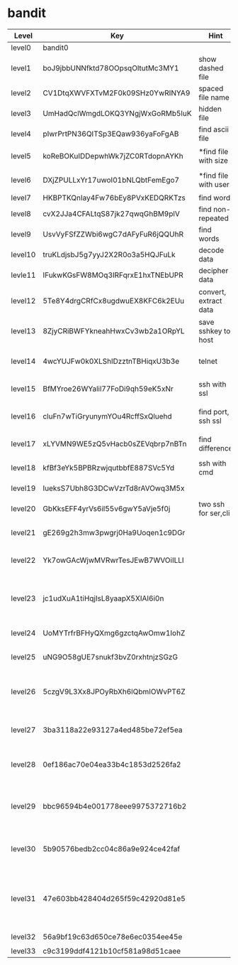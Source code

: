 # bandit
| Level |Key  |Hint|Command|
|--|--|---|----|
| level0 | bandit0 | |``cat readme`` |
| level1 | boJ9jbbUNNfktd78OOpsqOltutMc3MY1 | show dashed file | ``cat ./-`` |
| level2 | CV1DtqXWVFXTvM2F0k09SHz0YwRINYA9 | spaced file name | ``cat 'spaces in this filename'`` |
| level3 | UmHadQclWmgdLOKQ3YNgjWxGoRMb5luK | hidden file | ``cat inhere/.hidden`` |
| level4 | pIwrPrtPN36QITSp3EQaw936yaFoFgAB | find ascii file | ``file ./* \| grep ASCII`` <br>``cat inhere/-file07 ``|
| level5 | koReBOKuIDDepwhWk7jZC0RTdopnAYKh | *find file with size | ``ls -l $(find ./ -type f) \| grep '1033'`` <br>``cat inhere/maybehere07/.file2 ``|
| level6 | DXjZPULLxYr17uwoI01bNLQbtFemEgo7 | *find file with user | ``find / -print -ls \| grep 'bandit7'``<br> ``cat /var/lib/dpkg/info/bandit7.password`` |
| level7 | HKBPTKQnIay4Fw76bEy8PVxKEDQRKTzs | find word | ``cat data.txt \| grep millionth`` |
| level8 | cvX2JJa4CFALtqS87jk27qwqGhBM9plV | find non-repeated | ``sort data.txt \| uniq -u`` |
| level9 | UsvVyFSfZZWbi6wgC7dAFyFuR6jQQUhR | find words | ``strings data.txt \| grep '='`` |
| level10 | truKLdjsbJ5g7yyJ2X2R0o3a5HQJFuLk | decode data | ``base64 -d data.txt``|
| levle11 | IFukwKGsFW8MOq3IRFqrxE1hxTNEbUPR | decipher data | ``cat data.txt \| tr 'a-zA-Z' 'n-za-mN-ZA-M'``|
| level12 | 5Te8Y4drgCRfCx8ugdwuEX8KFC6k2EUu | convert, extract data | ``xxd -r data.txt hello.bin``<br>``zcat hello.bin \| bzcat \| zcat \| tar xO \| tar xO \| bzcat \| tar xO \| zcat \| file - ``|
| level13 | 8ZjyCRiBWFYkneahHwxCv3wb2a1ORpYL | save sshkey to host | ``cat sshkey.private``<br> ``(login level14: chmod 600 <sshkey> && ssh -i <sshkey> host@machine)`` |
| level14 | 4wcYUJFw0k0XLShlDzztnTBHiqxU3b3e | telnet | ``telnet localhost 30000 (input l14 key)``<br>``(l14 key: cat /etc/bandit_pass/bandit14) ``|
| level15 | BfMYroe26WYalil77FoDi9qh59eK5xNr | ssh with ssl | ``openssl s_client -connect localhost:30001 (paste current level key) ``|
| level16 | cluFn7wTiGryunymYOu4RcffSxQluehd | find port, ssh ssl | ``nmap -p31000-32000 localhost``<br>`` openssl s_client -connect localhost:<port> (paste l16 key)``<br>`` ssh l17 ``|
| level17 | xLYVMN9WE5zQ5vHacb0sZEVqbrp7nBTn | find difference | ``diff passwords.new passwords.old (l17 key: cat /etc/bandit_pass/bandit17) ``|
| level18 | kfBf3eYk5BPBRzwjqutbbfE887SVc5Yd | ssh with cmd | ``ssh -p 2220 bandit18@bandit.labs.overthewire.org cat readme ``|
| level19 | IueksS7Ubh8G3DCwVzrTd8rAVOwq3M5x | |``./bandit20-do cat /etc/bandit_pass/bandit20 ``|
| level20 | GbKksEFF4yrVs6il55v6gwY5aVje5f0j | two ssh for ser,cli | ``nc -lp 1213 (paste l20 key)``<br>`` (in other terminal) ./suconnect 1213`` |
| level21 | gE269g2h3mw3pwgrj0Ha9Uoqen1c9DGr | | ``cat /etc/cron.d/cronjob_bandit22``<br>``cat /usr/bin/cronjob_bandit22.sh``<br>``cat /tmp/<tmp_new_dir> ``|
| level22 | Yk7owGAcWjwMVRwrTesJEwB7WVOiILLI | | ``same as above``<br>``(echo I am user bandit23 \| md5sum \| cut -d ' ' -f 1)``<br>``cat /tmp/<tmp_new_dir> ``|
| level23 | jc1udXuA1tiHqjIsL8yaapX5XIAI6i0n | | ``mkdir /tmp/<name>``<br>``chmod 777 /tmp/<name>, cat -e "#!/bin/bash \ncat /etc/bandit_pass/bandit24 > /tmp/<name>/pass" > job24.sh``<br>``cp job24.sh /var/spool/bandit24/ ``|
| level24 | UoMYTrfrBFHyQXmg6gzctqAwOmw1IohZ | | ``seq -f "UoMYTrfrBFHyQXmg6gzctqAwOmw1IohZ %04g" 0000 9999 \| nc localhost 30002 ``|
| level25 | uNG9O58gUE7snukf3bvZ0rxhtnjzSGzG | | ``ls``<br>``(sshkey for l26) (dec the size of terminal before login to l26) ``|
| level26 | 5czgV9L3Xx8JPOyRbXh6lQbmIOWvPT6Z | | ``press v``<br>``type :set shell=/bin/bash``<br>``:shell, cat /etc/bandit_pass/bandit26``<br>``./bandit27-do cat /etc/bandit_pass/bandit27 ``|
| level27 | 3ba3118a22e93127a4ed485be72ef5ea | | ``cd /tmp/``<br>``git clone ssh://bandit27-git@localhost/home/bandit27-git/repo``<br>``cat repo/README`` |
| level28 | 0ef186ac70e04ea33b4c1853d2526fa2 | | ``cd /tmp/``<br>``git clone ssh://bandit28-git@localhost/home/bandit28-git/repo``<br>``git log``<br>``git log -p`` |
| level29 | bbc96594b4e001778eee9975372716b2 | | ``cd /tmp/``<br>``git clone ssh://bandit29-git@localhost/home/bandit29-git/repo``<br>``git branch -a``<br>``git checkout dev``<br>``cat README`` |
| level30 | 5b90576bedb2cc04c86a9e924ce42faf | | ``cd /tmp/``<br>`` git clone ssh://bandit30-git@localhost/home/bandit30-git/repo``<>br``git tag``<br>``git show <tah_name>`` |
| level31 | 47e603bb428404d265f59c42920d81e5 | | ``cd /tmp/, git clone ssh://bandit31-git@localhost/home/bandit31-git/repo, echo 'May I come in?' >key.txt``<br>``git add key.txt``<br>``rm .gitignore``<br> ``git commit -m 'key31'``<br>`` git push`` |
| level32 | 56a9bf19c63d650ce78e6ec0354ee45e | | ``$0, /bin/bash``<br>``cat /etc/bandit_pass/bandit33 ``|
| level33 | c9c3199ddf4121b10cf581a98d51caee | | ``--FINISH ``|
